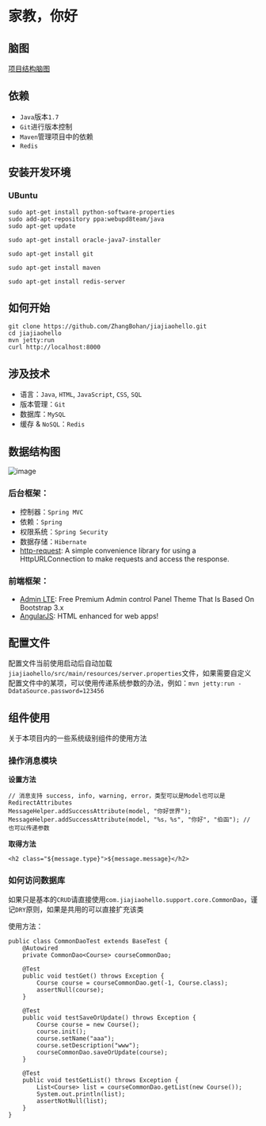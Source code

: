 # 家教，你好

## 脑图

[项目结构脑图](http://naotu.baidu.com/viewshare.html?shareId=ar4togreg4k4)
 
## 依赖
  
* `Java`版本`1.7`
* `Git`进行版本控制
* `Maven`管理项目中的依赖
* `Redis`

## 安装开发环境
### UBuntu
    sudo apt-get install python-software-properties
    sudo add-apt-repository ppa:webupd8team/java
    sudo apt-get update
    
    sudo apt-get install oracle-java7-installer

    sudo apt-get install git
    
    sudo apt-get install maven

    sudo apt-get install redis-server


## 如何开始
    
    git clone https://github.com/ZhangBohan/jiajiaohello.git
    cd jiajiaohello
    mvn jetty:run
    curl http://localhost:8000

## 涉及技术

 * 语言：`Java`, `HTML`, `JavaScript`, `CSS`, `SQL`
 * 版本管理：`Git`
 * 数据库：`MySQL`
 * 缓存 & `NoSQL`：`Redis`


## 数据结构图
![image](http://static-jjh.oss-cn-beijing.aliyuncs.com/diagram.jpg?v=2)

### 后台框架：

   * 控制器：`Spring MVC`
   * 依赖：`Spring`
   * 权限系统：`Spring Security`
   * 数据存储：`Hibernate`
   * [http-request](http://kevinsawicki.github.io/http-request/): A simple convenience library for using a HttpURLConnection to make requests and access the response.

### 前端框架：
   * [Admin LTE](https://github.com/almasaeed2010/AdminLTE): Free Premium Admin control Panel Theme That Is Based On Bootstrap 3.x
   * [AngularJS](https://github.com/angular/angular.js): HTML enhanced for web apps!
   
## 配置文件

配置文件当前使用启动后自动加载`jiajiaohello/src/main/resources/server.properties`文件，如果需要自定义
配置文件中的某项，可以使用传递系统参数的办法，例如：`mvn jetty:run -DdataSource.password=123456`
   
## 组件使用
关于本项目内的一些系统级别组件的使用方法

### 操作消息模块

**设置方法**

    // 消息支持 success, info, warning, error，类型可以是Model也可以是RedirectAttributes
    MessageHelper.addSuccessAttribute(model, "你好世界");
    MessageHelper.addSuccessAttribute(model, "%s，%s", "你好", "伯函"); // 也可以传递参数
    
**取得方法**

    <h2 class="${message.type}">${message.message}</h2>

### 如何访问数据库
如果只是基本的`CRUD`请直接使用`com.jiajiaohello.support.core.CommonDao`，谨记`DRY`原则，如果是共用的可以直接扩充该类

使用方法：

    public class CommonDaoTest extends BaseTest {
        @Autowired
        private CommonDao<Course> courseCommonDao;

        @Test
        public void testGet() throws Exception {
            Course course = courseCommonDao.get(-1, Course.class);
            assertNull(course);
        }

        @Test
        public void testSaveOrUpdate() throws Exception {
            Course course = new Course();
            course.init();
            course.setName("aaa");
            course.setDescription("www");
            courseCommonDao.saveOrUpdate(course);
        }

        @Test
        public void testGetList() throws Exception {
            List<Course> list = courseCommonDao.getList(new Course());
            System.out.println(list);
            assertNotNull(list);
        }
    }
